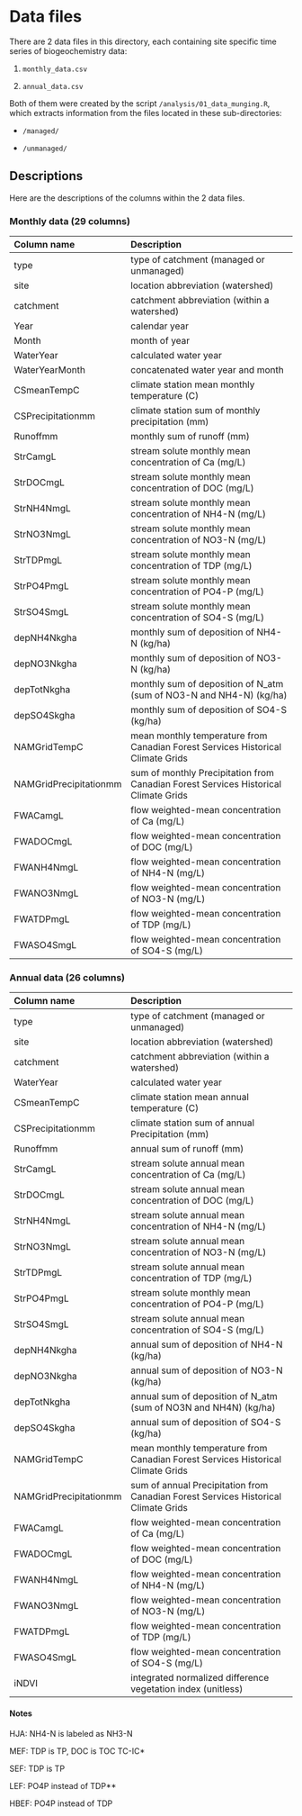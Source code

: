 # Data files

There are 2 data files in this directory, each containing site specific time series of biogeochemistry data:

1) `monthly_data.csv`

2) `annual_data.csv`

Both of them were created by the script `/analysis/01_data_munging.R`, which extracts information from the files located in these sub-directories:

* `/managed/`

* `/unmanaged/`

## Descriptions

Here are the descriptions of the columns within the 2 data files.

### Monthly data (29 columns)

| Column name | Description |
|:------------|:--------------|
| type | type of catchment (managed or unmanaged) |
| site | location abbreviation (watershed) |
| catchment | catchment abbreviation (within a watershed) |
| Year | calendar year |
| Month | month of year |
| WaterYear | calculated water year |
| WaterYearMonth | concatenated water year and month |
| CSmeanTempC | climate station mean monthly temperature (C) 
| CSPrecipitationmm | climate station sum of monthly precipitation (mm) |
| Runoffmm | monthly sum of runoff (mm) |
| StrCamgL | stream solute monthly mean concentration of Ca (mg/L) |
| StrDOCmgL | stream solute monthly mean concentration of DOC (mg/L) |
| StrNH4NmgL | stream solute monthly mean concentration of NH4-N (mg/L) |
| StrNO3NmgL | stream solute monthly mean concentration of NO3-N (mg/L) |
| StrTDPmgL | stream solute monthly mean concentration of TDP (mg/L) |
| StrPO4PmgL | stream solute monthly mean concentration of PO4-P (mg/L) |
| StrSO4SmgL | stream solute monthly mean concentration of SO4-S (mg/L) |
| depNH4Nkgha | monthly sum of deposition of NH4-N (kg/ha) |
| depNO3Nkgha | monthly sum of deposition of NO3-N (kg/ha) |
| depTotNkgha | monthly sum of deposition of N_atm (sum of NO3-N and NH4-N) (kg/ha) |
| depSO4Skgha | monthly sum of deposition of SO4-S (kg/ha) |
| NAMGridTempC | mean monthly temperature from Canadian Forest Services Historical Climate Grids |
| NAMGridPrecipitationmm | sum of monthly Precipitation from Canadian Forest Services Historical Climate Grids |
| FWACamgL | flow weighted-mean concentration of Ca (mg/L) |
| FWADOCmgL | flow weighted-mean concentration of DOC (mg/L) |
| FWANH4NmgL | flow weighted-mean concentration of NH4-N (mg/L) |
| FWANO3NmgL | flow weighted-mean concentration of NO3-N (mg/L) |
| FWATDPmgL | flow weighted-mean concentration of TDP (mg/L) |
| FWASO4SmgL | flow weighted-mean concentration of SO4-S (mg/L) |

### Annual data (26 columns)

| Column name | Description |
|:------------|:--------------|
| type | type of catchment (managed or unmanaged) |
| site | location abbreviation (watershed) |
| catchment | catchment abbreviation (within a watershed) |
| WaterYear | calculated water year |
| CSmeanTempC | climate station mean annual temperature (C) |
| CSPrecipitationmm | climate station sum of annual Precipitation (mm) |
| Runoffmm | annual sum of runoff (mm) |
| StrCamgL | stream solute annual mean concentration of Ca (mg/L) |
| StrDOCmgL | stream solute annual mean concentration of DOC (mg/L) |
| StrNH4NmgL | stream solute annual mean concentration of NH4-N (mg/L) |
| StrNO3NmgL | stream solute annual mean concentration of NO3-N (mg/L) |
| StrTDPmgL | stream solute annual mean concentration of TDP (mg/L) |
| StrPO4PmgL | stream solute monthly mean concentration of PO4-P (mg/L) |
| StrSO4SmgL | stream solute annual mean concentration of SO4-S (mg/L) |
| depNH4Nkgha | annual sum of deposition of NH4-N (kg/ha) |
| depNO3Nkgha | annual sum of deposition of NO3-N (kg/ha) |
| depTotNkgha | annual sum of deposition of N_atm (sum of NO3N and NH4N) (kg/ha) |
| depSO4Skgha | annual sum of deposition of SO4-S (kg/ha) |
| NAMGridTempC | mean monthly temperature from Canadian Forest Services Historical Climate Grids |
| NAMGridPrecipitationmm | sum of annual Precipitation from Canadian Forest Services Historical Climate Grids |
| FWACamgL | flow weighted-mean concentration of Ca (mg/L) |
| FWADOCmgL | flow weighted-mean concentration of DOC (mg/L) |
| FWANH4NmgL | flow weighted-mean concentration of NH4-N (mg/L) |
| FWANO3NmgL | flow weighted-mean concentration of NO3-N (mg/L) |
| FWATDPmgL | flow weighted-mean concentration of TDP (mg/L) |
| FWASO4SmgL | flow weighted-mean concentration of SO4-S (mg/L) |
| iNDVI | integrated normalized difference vegetation index (unitless) |

#### Notes

HJA: NH4-N is labeled as NH3-N  

MEF: TDP is TP, DOC is TOC TC-IC* 

SEF: TDP is TP 

LEF: PO4P instead of TDP** 

HBEF: PO4P instead of TDP 
